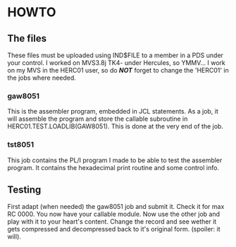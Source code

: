 # HOWTO

## The files
These files must be uploaded using IND$FILE to a member in a PDS under your control. I worked on MVS3.8j TK4- under Hercules, so YMMV... I work on my MVS in the HERC01 user, so do ***NOT*** forget to change the 'HERC01' in the jobs where needed.

### gaw8051	
This is the assembler program, embedded in JCL statements. As a job, it will assemble the program and store the callable subroutine in HERC01.TEST.LOADLIB(GAW8051). This is done at the very end of the job.

### tst8051
This job contains the PL/I program I made to be able to test the assembler program. It contains the hexadecimal print routine and some control info.

## Testing
First adapt (when needed) the gaw8051 job and submit it. Check it for max RC 0000. You now have your callable module. 
Now use the other job and play with it to your heart's content. Change the record and see wether it gets compressed and decompressed back to it's original form.
(spoiler: it will).
